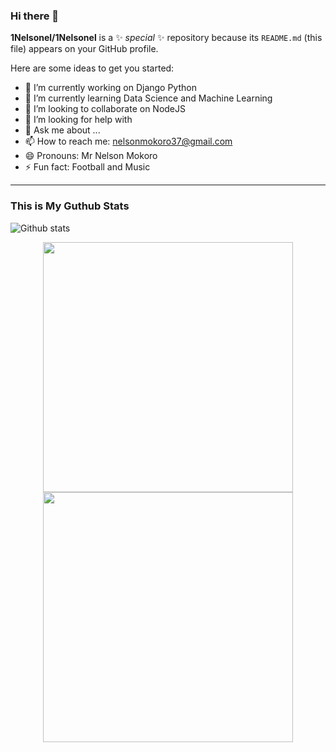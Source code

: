 ### Hi there 👋


**1Nelsonel/1Nelsonel** is a ✨ _special_ ✨ repository because its `README.md` (this file) appears on your GitHub profile.

Here are some ideas to get you started:

- 🔭 I’m currently working on Django Python
- 🌱 I’m currently learning Data Science and Machine Learning
- 👯 I’m looking to collaborate on NodeJS
- 🤔 I’m looking for help with 
- 💬 Ask me about ...
- 📫 How to reach me: nelsonmokoro37@gmail.com
- 😄 Pronouns: Mr Nelson Mokoro
- ⚡ Fun fact: Football and Music
<hr>

### This is My Guthub Stats
![Github stats](https://github-readme-stats.vercel.app/api?username=1Nelsonel)
 <p align = "center">
  <img src = "https://github-readme-stats.vercel.app/api?username=1Nelsonel&show_icons=true&theme=bear" width = 400>
  <img src = "https://github-readme-streak-stats.herokuapp.com?user=1Nelsonel&theme=dark&hide_border=true" width = 400>
</p>




